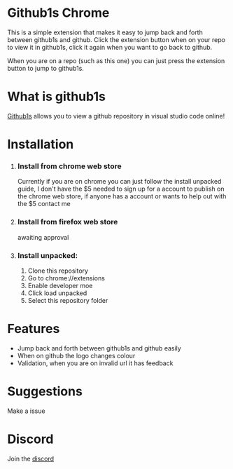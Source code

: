 # Github1s Chrome

This is a simple extension that makes it easy to jump back and forth between github1s and github. Click the extension button when on your repo to view it in github1s, click it again when you want to go back to github.

When you are on a repo (such as this one) you can just press the extension button to jump to github1s.

# What is github1s
[Github1s](https://github.com/conwnet/github1s) allows you to view a github repository in visual studio code online!

# Installation

1. ### Install from chrome web store
    Currently if you are on chrome you can just follow the install unpacked guide, I don't have the $5 needed to sign up for a account to publish on the chrome web store, if anyone has a account or wants to help out with the $5 contact me
2. ### Install from firefox web store
    awaiting approval
3. ### Install unpacked:
    1. Clone this repository
    2. Go to chrome://extensions
    3. Enable developer moe
    4. Click load unpacked
    5. Select this repository folder

# Features

-   Jump back and forth between github1s and github easily
-   When on github the logo changes colour
-   Validation, when you are on invalid url it has feedback

# Suggestions

Make a issue

# Discord

Join the [discord](https://discord.gg/2Vd4wAjJnm)
